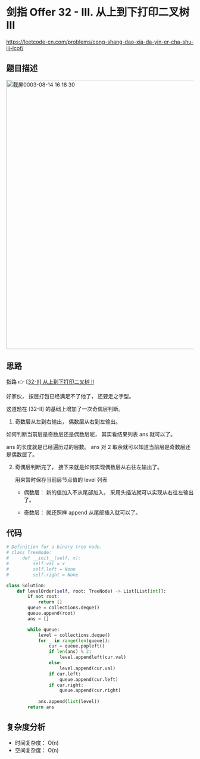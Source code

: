 剑指 Offer 32 - III. 从上到下打印二叉树 III
====
https://leetcode-cn.com/problems/cong-shang-dao-xia-da-yin-er-cha-shu-iii-lcof/

## 题目描述
<img width="722" alt="截屏0003-08-14 16 18 30" src="https://user-images.githubusercontent.com/10908630/129439416-4effb923-7539-4467-99f5-a7a99b5d7693.png">

## 思路
指路 👉 [[32-II] 从上到下打印二叉树 II](https://github.com/PearlCoastal/Leetcode_Solutions_python3/blob/master/%E5%89%91%E6%8C%87offer/32-i.md)

好家伙， 按层打包已经满足不了他了， 还要走之字型。

这道题在 [32-II] 的基础上增加了一次奇偶层判断。

1. 奇数层从左到右输出， 偶数层从右到左输出。

  如何判断当前层是奇数层还是偶数层呢， 其实看结果列表 ans 就可以了。

  ans 的长度就是已经遍历过的层数。 ans 对 2 取余就可以知道当前层是奇数层还是偶数层了。

2. 奇偶层判断完了， 接下来就是如何实现偶数层从右往左输出了。

   用来暂时保存当前层节点值的 level 列表
   
   - 偶数层： 新的值加入不从尾部加入， 采用头插法就可以实现从右往左输出了。
   
   - 奇数层： 就还照样 append 从尾部插入就可以了。
   


## 代码
```python
# Definition for a binary tree node.
# class TreeNode:
#     def __init__(self, x):
#         self.val = x
#         self.left = None
#         self.right = None

class Solution:
    def levelOrder(self, root: TreeNode) -> List[List[int]]:
        if not root:
            return []
        queue = collections.deque()
        queue.append(root)
        ans = []

        while queue:
            level = collections.deque()
            for _ in range(len(queue)):
                cur = queue.popleft()
                if len(ans) % 2:
                    level.appendleft(cur.val)
                else:
                    level.append(cur.val)
                if cur.left:
                    queue.append(cur.left)
                if cur.right:
                    queue.append(cur.right)
                
            ans.append(list(level))
        return ans
```

## 复杂度分析
- 时间复杂度： O(n)
- 空间复杂度： O(n)
